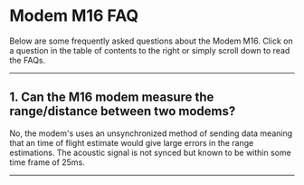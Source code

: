 # Modem M16 FAQ

Below are some frequently asked questions about the Modem M16. Click on a question in the table of contents to the right or simply scroll down to read the FAQs.

---

## 1. Can the M16 modem measure the range/distance between two modems?

No, the modem's uses an unsynchronized method of sending data meaning that an time of flight estimate would give large errors in the range estimations. The acoustic signal is not synced but known to be within some time frame of 25ms.  

---
